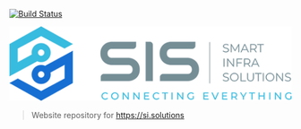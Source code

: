 [![Build Status](https://drone.ch1.ninja/api/badges/Ch1ch1/website_sis/status.svg)](https://drone.ch1.ninja/Ch1ch1/website_sis)

![Sis](/static/images/logo_sis.png)

> Website repository for https://si.solutions
